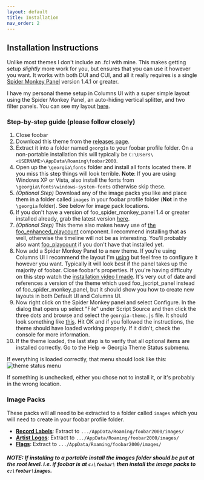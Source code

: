 ```yaml
---
layout: default
title: Installation
nav_order: 2
---
```


## Installation Instructions

Unlike most themes I don't include an .fcl with mine. This makes getting setup *slightly* more work for you, but ensures that you can use it however you want. It works with both DUI and CUI, and all it really requires is a single [Spider Monkey Panel](https://github.com/TheQwertiest/foo_spider_monkey_panel/releases) version 1.4.1 or greater.

I have my personal theme setup in Columns UI with a super simple layout using the Spider Monkey Panel, an auto-hiding vertical splitter, and two filter panels. You can see my layout [here](https://imgur.com/nJ71Vn1).

### Step-by-step guide (please follow closely)

1. Close foobar
2. Download this theme from the [releases page](https://github.com/kbuffington/Georgia/releases).
3. Extract it into a folder named `georgia` to your foobar profile folder. On a non-portable installation this will typically be `C:\Users\<USERNAME>\AppData\Roaming\foobar2000`.
4. Open up the `\georgia\fonts` folder and install all fonts located there. If you miss this step things will look terrible. **Note**: If you are using Windows XP or Vista, also install the fonts from `\georgia\fonts\windows-system-fonts` otherwise skip these.
5. *(Optional Step)*  Download any of the image packs you like and place them in a folder called `images` in your foobar profile folder (**Not** in the `\georgia` folder). See below for image pack locations.
6. If you don't have a version of foo_spider_monkey_panel 1.4 or greater installed already, grab the latest version [here](https://github.com/TheQwertiest/foo_spider_monkey_panel/releases).
7. *(Optional Step)* This theme also makes heavy use of [the foo_enhanced_playcount](https://www.foobar2000.org/components/view/foo_enhanced_playcount) component. I recommend installing that as well, otherwise the timeline will not be as interesting. You'll probably also want [foo_playcount](https://www.foobar2000.org/components/view/foo_playcount) if you don't have that installed yet.
8. Now add a Spider Monkey Panel to a new theme. If you're using Columns UI I recommend the layout I'm [using](https://imgur.com/nJ71Vn1) but feel free to configure it however you want. Typically it will look best if the panel takes up the majority of foobar. Close foobar's properties. If you're having difficulty on this step watch the [installation video I made](https://www.youtube.com/watch?v=GHJb6gqnrMI). It's very out of date and references a version of the theme which used foo_jscript_panel instead of foo_spider_monkey_panel, but it should show you how to create new layouts in both Default UI and Columns UI.
9. Now right click on the Spider Monkey panel and select Configure. In the dialog that opens up select "File" under Script Source and then click the three dots and browse and select the `georgia-theme.js` file. It should look something like [this](https://i.imgur.com/qzq5AAF.png). Hit OK and if you followed the instructions, the theme should have loaded working properly. If it didn't, check the console for more information.
10. If the theme loaded, the last step is to verify that all optional items are installed correctly. Go to the Help => Georgia Theme Status submenu.

If everything is loaded correctly, that menu should look like this:
![theme status menu](https://user-images.githubusercontent.com/2282004/80932111-8a5ffc80-8d83-11ea-80f2-8951069b1638.png)

If something is unchecked, either you chose not to install it, or it's probably in the wrong location.

### Image Packs

These packs will all need to be extracted to a folder called `images` which you will need to create in your foobar profile folder.

* **[Record Labels](https://github.com/kbuffington/georgia-image-packs/raw/master/recordlabel.zip)**: Extract to `.../AppData/Roaming/foobar2000/images/`
* **[Artist Logos](https://github.com/kbuffington/georgia-image-packs/raw/master/artistlogos.zip)**: Extract to `.../AppData/Roaming/foobar2000/images/`
* **[Flags](https://github.com/kbuffington/georgia-image-packs/raw/master/flags.zip)**: Extract to `.../AppData/Roaming/foobar2000/images/`

##### NOTE: If installing to a portable install the images folder should be put at the root level. i.e. if foobar is at `c:\foobar\` then install the image packs to `c:\foobar\images`.
